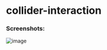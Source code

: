 # collider-interaction

### Screenshots:

![image](https://i.ibb.co/QM9JNwk/Screenshot-from-2023-08-12-23-06-52.png)